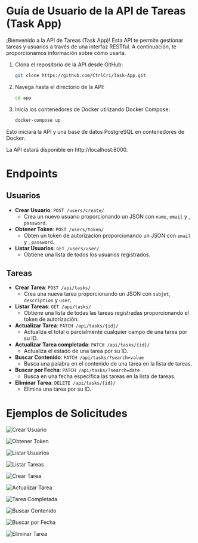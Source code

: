# Guía de Usuario de la API de Tareas (Task App)

¡Bienvenido a la API de Tareas (Task App)! Esta API te permite gestionar tareas y usuarios a través de una interfaz RESTful. A continuación, te proporcionamos información sobre cómo usarla.

1. Clona el repositorio de la API desde GitHub:

   ```bash
   git clone https://github.com/CtrlCri/Task-App.git

2. Navega hasta el directorio de la API:
    ```bash
   cd app

3. Inicia los contenedores de Docker utilizando Docker Compose:
    ```bash
   docker-compose up

Esto iniciará la API y una base de datos PostgreSQL en contenedores de Docker.  

La API estará disponible en http://localhost:8000.

# Endpoints

## Usuarios

- **Crear Usuario**: `POST /users/create/`
  - Crea un nuevo usuario proporcionando un JSON con `name`, `email` y , `password`.
- **Obtener Token**: `POST /users/token/`
  - Obten un token de autorización proporcionando un JSON con `email` y , `password`.
- **Listar Usuarios**: `GET /users/user/`
  - Obtiene una lista de todos los usuarios registrados.

## Tareas

- **Crear Tarea**: `POST /api/tasks/`
  - Crea una nueva tarea proporcionando un JSON con `subjet`, `description` y `user`.
- **Listar Tareas**: `GET /api/tasks/`
  - Obtiene una lista de todas las tareas registradas proporcionando el token de autorización.
- **Actualizar Tarea**: `PATCH /api/tasks/{id}/`
  - Actualiza el  total o parcialmente cualquier campo de una tarea por su ID.
- **Actualizar Tarea completada**: `PATCH /api/tasks/{id}/`
  - Actualiza el estado de una tarea por su ID.
- **Buscar Contenido**: `PATCH /api/tasks/?search=value`
  - Busca una palabra en el contenido de una tarea en la lista de tareas.
- **Buscar por Fecha**: `PATCH /api/tasks/?search=date`
  - Busca en una fecha especifica las tareas en la lista de tareas.
- **Eliminar Tarea**: `DELETE /api/tasks/{id}/`
  - Elimina una tarea por su ID.

# Ejemplos de Solicitudes

![Crear Usuario](postman-images/print01.png)  

![Obtener Token](postman-images/print02.png)  

![Listar Usuarios](postman-images/print03.png)  

![Listar Tareas](postman-images/print04.png)   

![Crear Tarea](postman-images/print05.png)  

![Actualizar Tarea](postman-images/print06.png)  

![Tarea Completada](postman-images/print07.png)  

![Buscar Contenido](postman-images/print08.png)  

![Buscar por Fecha](postman-images/print09.png)  

![Eliminar Tarea](postman-images/print10.png)  
